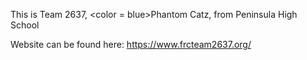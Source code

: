This is Team 2637, <color = blue>Phantom Catz</color>, from Peninsula High School

Website can be found here: <a> https://www.frcteam2637.org/ </a> 
